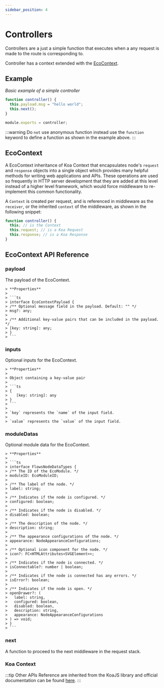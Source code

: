 ```yaml
---
sidebar_position: 4
---
```


# Controllers

Controllers are a just a simple function that executes when a any request is made to the route is corresponding to.

Controller has a context extended with the [EcoContext](#ecocontext).

## Example

_Basic example of a simple controller_

```js
function controller() {
  this.payload.msg = "hello world";
  this.next();
}

module.exports = controller;
```

:::warning
Do `not` use anonymous function instead use the `function` keyword to define a function as shown in the example above.
:::

## EcoContext

A EcoContext inheritance of Koa Context that encapsulates node's `request` and `response` objects into a single object which provides many helpful methods for writing web applications and APIs. These operations are used so frequently in HTTP server development that they are added at this level instead of a higher level framework, which would force middleware to re-implement this common functionality.

A `Context` is created per request, and is referenced in middleware as the `receiver`, or the inherited `context` of the middleware, as shown in the following snippet:

```js
function controller() {
  this; // is the Context
  this.request; // is a Koa Request
  this.response; // is a Koa Response
}
```

## EcoContext API Reference

### payload

The payload of the EcoContext.

    > **Properties**
    >
    > ```ts
    > interface EcoContextPayload {
    > /** Optional message field in the payload. Default: "" */
    > msg?: any;
    >
    > /** Additional key-value pairs that can be included in the payload. */
    > [key: string]: any;
    > }
    > ```

### inputs

Optional inputs for the EcoContext.

    > **Properties**
    >
    > Object containing a key-value pair
    >
    > ```ts
    > {
    >    [key: string]: any
    > }
    > ```
    >
    > `key` represents the `name` of the input field.
    >
    > `value` represents the `value` of the input field.

### moduleDatas

Optional module data for the EcoContext.

    > **Properties**
    >
    > ```ts
    > interface FlowsNodeDataTypes {
    > /** The ID of the EcoModule. */
    > moduleID: EcoModuleID;
    >
    > /** The label of the node. */
    > label: string;
    >
    > /** Indicates if the node is configured. */
    > configured: boolean;
    >
    > /** Indicates if the node is disabled. */
    > disabled: boolean;
    >
    > /** The description of the node. */
    > description: string;
    >
    > /** The appearance configurations of the node. */
    > appearance: NodeAppearanceConfigurations;
    >
    > /** Optional icon component for the node. */
    > icon?: FC<HTMLAttributes<SVGElement>>;
    >
    > /** Indicates if the node is connected. */
    > isConnectable?: number | boolean;
    >
    > /** Indicates if the node is connected has any errors. */
    > isError?: boolean;
    >
    > /** Indicates if the node is open. */
    > openDrawer?: (
    >   label: string,
    >   configured: boolean,
    >   disabled: boolean,
    >   description: string,
    >   appearance: NodeAppearanceConfigurations
    > ) => void;
    > }
    > ```

### next

A function to proceed to the next middleware in the request stack.

### Koa Context

:::tip
Other APIs Reference are inherited from the KoaJS library and official documentation can be found [here](https://koajs.com/#context).
:::
